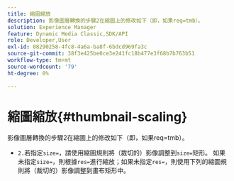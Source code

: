 ```yaml
---
title: 縮圖縮放
description: 影像圖層轉換的步驟2在縮圖上的修改如下（即，如果req=tmb）。
solution: Experience Manager
feature: Dynamic Media Classic,SDK/API
role: Developer,User
exl-id: 08290258-4fc8-4a6a-ba8f-6bdcd969fa3c
source-git-commit: 38f3e425be0ce3e241fc18b477e3f68b7b763b51
workflow-type: tm+mt
source-wordcount: '79'
ht-degree: 0%

---
```


# 縮圖縮放{#thumbnail-scaling}

影像圖層轉換的步驟2在縮圖上的修改如下（即，如果req=tmb）。

* `2.`若指定`size=`，請使用縮圖規則將（裁切的）影像調整到`size=`矩形。 如果未指定`size=`，則根據`res=`進行縮放；如果未指定`res=`，則使用下列的縮圖規則將（裁切的）影像調整到畫布矩形中。
